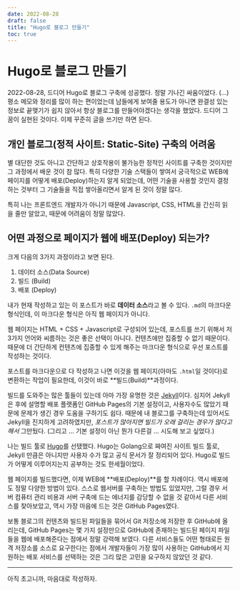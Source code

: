 ```yaml
---
date: 2022-08-28
draft: false
title: "Hugo로 블로그 만들기"
toc: true
---
```


# Hugo로 블로그 만들기

2022-08-28, 드디어 Hugo로 블로그 구축에 성공했다. 정말 기나긴 싸움이었다. (...) 평소 메모와 정리를 많이 하는 편이었는데 남들에게 보여줄 용도가 아니면 완결성 있는 정보로 끝맺기가 쉽지 않아서 항상 블로그를 만들어야겠다는 생각을 했었다. 드디어 그 꿈이 실현된 것이다. 이제 꾸준히 글을 쓰기만 하면 된다.

## 개인 블로그(정적 사이트: Static-Site) 구축의 어려움

별 대단한 것도 아니고 간단하고 상호작용이 불가능한 정적인 사이트를 구축한 것이지만 그 과정에서 배운 것이 참 많다. 특히 다양한 기술 스택들이 쌓여서 궁극적으로 WEB에 페이지를 어떻게 배포(Deploy)하는지 알게 되었는데, 어떤 기술을 사용할 것인지 결정하는 것부터 그 기술들을 직접 쌓아올리면서 알게 된 것이 정말 많다.

특히 나는 프론트엔드 개발자가 아니기 때문에 Javascript, CSS, HTML을 간신히 읽을 줄만 알았고, 때문에 어려움이 정말 많았다.


## 어떤 과정으로 페이지가 웹에 배포(Deploy) 되는가?

크게 다음의 3가지 과정이라고 보면 된다.

1. 데이터 소스(Data Source)
2. 빌드 (Build)
3. 배포 (Deploy)

내가 현재 작성하고 있는 이 포스트가 바로 **데이터 소스**라고 볼 수 있다. `.md`의 마크다운 형식인데, 이 마크다운 형식은 아직 웹 페이지가 아니다.

웹 페이지는 HTML + CSS + Javascript로 구성되어 있는데, 포스트를 쓰기 위해서 저 3가지 언어와 씨름하는 것은 좋은 선택이 아니다. 컨텐츠에만 집중할 수 없기 때문이다. 때문에 더 간단하게 컨텐츠에 집중할 수 있게 해주는 마크다운 형식으로 우선 포스트를 작성하는 것이다.

포스트를 마크다운으로 다 작성하고 나면 이것을 웹 페이지(아마도 `.html`일 것이다)로 변환하는 작업이 필요한데, 이것이 바로 **빌드(Build)**과정이다.

빌드를 도와주는 많은 툴들이 있는데 아마 가장 유명한 것은 [Jekyll](https://jekyllrb.com)이다. 심지어 Jekyll은 후에 설명할 배포 플랫폼인 GitHub Pages의 기본 설정이고, 사용자수도 많았기 때문에 문제가 생긴 경우 도움을 구하기도 쉽다. 때문에 내 블로그를 구축하는데 있어서도 Jekyll을 진지하게 고려하였지만, *포스트가 많아지면 빌드가 오래 걸리는 경우가 많다고 해서* 그만뒀다. (그리고 ... 기본 설정이 아닌 뭔가 다른걸 ... 시도해 보고 싶었다.)

나는 빌드 툴로 [Hugo](https://gohugo.io)를 선탰했다. Hugo는 Golang으로 짜여진 사이트 빌드 툴로, Jekyll 만큼은 아니지만 사용자 수가 많고 공식 문서가 잘 정리되어 있다. Hugo로 빌드가 어떻게 이루어지는지 공부하는 것도 한세월이었다.

웹 페이지를 빌드했다면, 이제 WEB에 **배포(Deploy)**를 할 차례이다. 역시 배포에도 정말 다양한 방법이 있다. 스스로 웹서버를 구축하는 방법도 있었지만, 그럴 경우 서버 컴퓨터 관리 비용과 서버 구축에 드는 에너지를 감당할 수 없을 것 같아서 다른 서비스를 찾아보았고, 역시 가장 마음에 드는 것은 GitHub Pages였다.

보통 블로그의 컨텐츠와 빌드된 파일들을 묶어서 Git 저장소에 저장한 후 GitHub에 올리는데, GitHub Pages는 몇 가지 설정만으로 GitHub에 존재하는 빌드된 페이지 파일들을 웹에 배포해준다는 점에서 정말 강력해 보였다. 다른 서비스들도 어떤 형태로든 원격 저장소를 소스로 요구한다는 점에서 개발자들이 가장 많이 사용하는 GitHub에서 지원하는 배포 서비스를 선택하는 것은 그리 많은 고민을 요구하지 않았던 것 같다.


---

아직 초고니까, 마음대로 작성하자.


